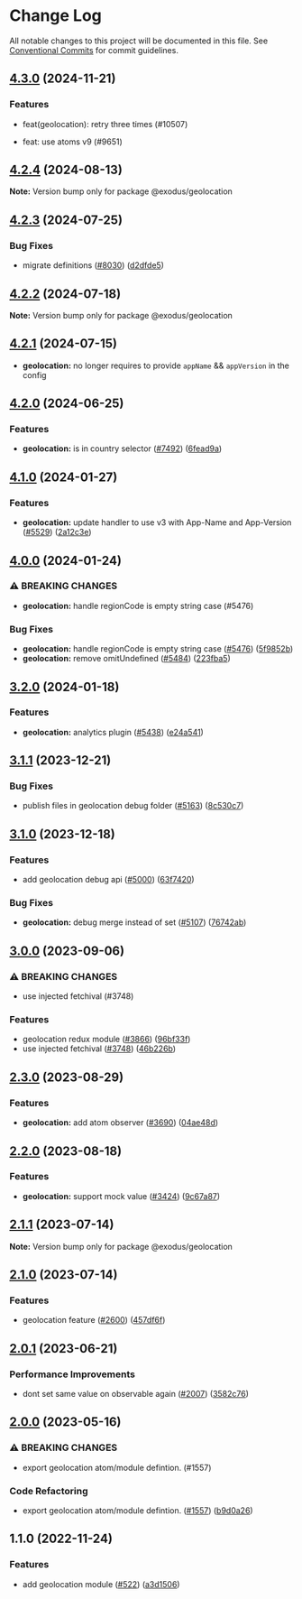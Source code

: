 # Change Log

All notable changes to this project will be documented in this file.
See [Conventional Commits](https://conventionalcommits.org) for commit guidelines.

## [4.3.0](https://github.com/ExodusMovement/exodus-hydra/compare/@exodus/geolocation@4.2.4...@exodus/geolocation@4.3.0) (2024-11-21)

### Features

- feat(geolocation): retry three times (#10507)

- feat: use atoms v9 (#9651)

## [4.2.4](https://github.com/ExodusMovement/exodus-hydra/compare/@exodus/geolocation@4.2.3...@exodus/geolocation@4.2.4) (2024-08-13)

**Note:** Version bump only for package @exodus/geolocation

## [4.2.3](https://github.com/ExodusMovement/exodus-hydra/compare/@exodus/geolocation@4.2.2...@exodus/geolocation@4.2.3) (2024-07-25)

### Bug Fixes

- migrate definitions ([#8030](https://github.com/ExodusMovement/exodus-hydra/issues/8030)) ([d2dfde5](https://github.com/ExodusMovement/exodus-hydra/commit/d2dfde55dfa843eb52842f64b3aac3a6f9a59069))

## [4.2.2](https://github.com/ExodusMovement/exodus-hydra/compare/@exodus/geolocation@4.2.1...@exodus/geolocation@4.2.2) (2024-07-18)

**Note:** Version bump only for package @exodus/geolocation

## [4.2.1](https://github.com/ExodusMovement/exodus-hydra/compare/@exodus/geolocation@4.2.0...@exodus/geolocation@4.2.1) (2024-07-15)

- **geolocation:** no longer requires to provide `appName` && `appVersion` in the config

## [4.2.0](https://github.com/ExodusMovement/exodus-hydra/compare/@exodus/geolocation@4.1.0...@exodus/geolocation@4.2.0) (2024-06-25)

### Features

- **geolocation:** is in country selector ([#7492](https://github.com/ExodusMovement/exodus-hydra/issues/7492)) ([6fead9a](https://github.com/ExodusMovement/exodus-hydra/commit/6fead9a6f59982f0e9d112f564f85616cd9228e3))

## [4.1.0](https://github.com/ExodusMovement/exodus-hydra/compare/@exodus/geolocation@4.0.0...@exodus/geolocation@4.1.0) (2024-01-27)

### Features

- **geolocation:** update handler to use v3 with App-Name and App-Version ([#5529](https://github.com/ExodusMovement/exodus-hydra/issues/5529)) ([2a12c3e](https://github.com/ExodusMovement/exodus-hydra/commit/2a12c3e8568af4cdf689815ec7e70d2580ae9a6c))

## [4.0.0](https://github.com/ExodusMovement/exodus-hydra/compare/@exodus/geolocation@3.2.0...@exodus/geolocation@4.0.0) (2024-01-24)

### ⚠ BREAKING CHANGES

- **geolocation:** handle regionCode is empty string case (#5476)

### Bug Fixes

- **geolocation:** handle regionCode is empty string case ([#5476](https://github.com/ExodusMovement/exodus-hydra/issues/5476)) ([5f9852b](https://github.com/ExodusMovement/exodus-hydra/commit/5f9852be03c03c15311fc338d55b2965c95d19eb))
- **geolocation:** remove omitUndefined ([#5484](https://github.com/ExodusMovement/exodus-hydra/issues/5484)) ([223fba5](https://github.com/ExodusMovement/exodus-hydra/commit/223fba50d2a76b8eeafb92392fcc3dacbe1f8221))

## [3.2.0](https://github.com/ExodusMovement/exodus-hydra/compare/@exodus/geolocation@3.1.1...@exodus/geolocation@3.2.0) (2024-01-18)

### Features

- **geolocation:** analytics plugin ([#5438](https://github.com/ExodusMovement/exodus-hydra/issues/5438)) ([e24a541](https://github.com/ExodusMovement/exodus-hydra/commit/e24a541e8eb5a9a1dc36a3d58f4b89a250fd49b5))

## [3.1.1](https://github.com/ExodusMovement/exodus-hydra/compare/@exodus/geolocation@3.1.0...@exodus/geolocation@3.1.1) (2023-12-21)

### Bug Fixes

- publish files in geolocation debug folder ([#5163](https://github.com/ExodusMovement/exodus-hydra/issues/5163)) ([8c530c7](https://github.com/ExodusMovement/exodus-hydra/commit/8c530c7c6ac7e2bb31953bf91aac73d56cbd2066))

## [3.1.0](https://github.com/ExodusMovement/exodus-hydra/compare/@exodus/geolocation@3.0.0...@exodus/geolocation@3.1.0) (2023-12-18)

### Features

- add geolocation debug api ([#5000](https://github.com/ExodusMovement/exodus-hydra/issues/5000)) ([63f7420](https://github.com/ExodusMovement/exodus-hydra/commit/63f7420ac9f2dee98702691d382e6561310f31cc))

### Bug Fixes

- **geolocation:** debug merge instead of set ([#5107](https://github.com/ExodusMovement/exodus-hydra/issues/5107)) ([76742ab](https://github.com/ExodusMovement/exodus-hydra/commit/76742ab68819d28ea878d5570e87347c48bb8902))

## [3.0.0](https://github.com/ExodusMovement/exodus-hydra/compare/@exodus/geolocation@2.3.0...@exodus/geolocation@3.0.0) (2023-09-06)

### ⚠ BREAKING CHANGES

- use injected fetchival (#3748)

### Features

- geolocation redux module ([#3866](https://github.com/ExodusMovement/exodus-hydra/issues/3866)) ([96bf33f](https://github.com/ExodusMovement/exodus-hydra/commit/96bf33f792794ee66966a33b25f8368072f3acc5))
- use injected fetchival ([#3748](https://github.com/ExodusMovement/exodus-hydra/issues/3748)) ([46b226b](https://github.com/ExodusMovement/exodus-hydra/commit/46b226ba28fdc0a600d0bc803eb7c4083d49f2d7))

## [2.3.0](https://github.com/ExodusMovement/exodus-hydra/compare/@exodus/geolocation@2.2.0...@exodus/geolocation@2.3.0) (2023-08-29)

### Features

- **geolocation:** add atom observer ([#3690](https://github.com/ExodusMovement/exodus-hydra/issues/3690)) ([04ae48d](https://github.com/ExodusMovement/exodus-hydra/commit/04ae48db03984a037a4e9b6110df25746417c4c9))

## [2.2.0](https://github.com/ExodusMovement/exodus-hydra/compare/@exodus/geolocation@2.1.1...@exodus/geolocation@2.2.0) (2023-08-18)

### Features

- **geolocation:** support mock value ([#3424](https://github.com/ExodusMovement/exodus-hydra/issues/3424)) ([9c67a87](https://github.com/ExodusMovement/exodus-hydra/commit/9c67a874af74466f8c2893c26dcec52307a5f554))

## [2.1.1](https://github.com/ExodusMovement/exodus-hydra/compare/@exodus/geolocation@2.0.1...@exodus/geolocation@2.1.1) (2023-07-14)

**Note:** Version bump only for package @exodus/geolocation

## [2.1.0](https://github.com/ExodusMovement/exodus-hydra/compare/@exodus/geolocation@2.0.1...@exodus/geolocation@2.1.0) (2023-07-14)

### Features

- geolocation feature ([#2600](https://github.com/ExodusMovement/exodus-hydra/issues/2600)) ([457df6f](https://github.com/ExodusMovement/exodus-hydra/commit/457df6f8e8ef1f515914b901202b5b81cca59b4b))

## [2.0.1](https://github.com/ExodusMovement/exodus-hydra/compare/@exodus/geolocation@2.0.0...@exodus/geolocation@2.0.1) (2023-06-21)

### Performance Improvements

- dont set same value on observable again ([#2007](https://github.com/ExodusMovement/exodus-hydra/issues/2007)) ([3582c76](https://github.com/ExodusMovement/exodus-hydra/commit/3582c76fcfaebfc447c5ceb4d8be73ab28286047))

## [2.0.0](https://github.com/ExodusMovement/exodus-hydra/compare/@exodus/geolocation@1.1.0...@exodus/geolocation@2.0.0) (2023-05-16)

### ⚠ BREAKING CHANGES

- export geolocation atom/module defintion. (#1557)

### Code Refactoring

- export geolocation atom/module defintion. ([#1557](https://github.com/ExodusMovement/exodus-hydra/issues/1557)) ([b9d0a26](https://github.com/ExodusMovement/exodus-hydra/commit/b9d0a26fcc768f677b32b52b231e754079582123))

## 1.1.0 (2022-11-24)

### Features

- add geolocation module ([#522](https://github.com/ExodusMovement/exodus-hydra/issues/522)) ([a3d1506](https://github.com/ExodusMovement/exodus-hydra/commit/a3d1506a9a2dec3fd988ee8e5cf97be7f9e497c3))
